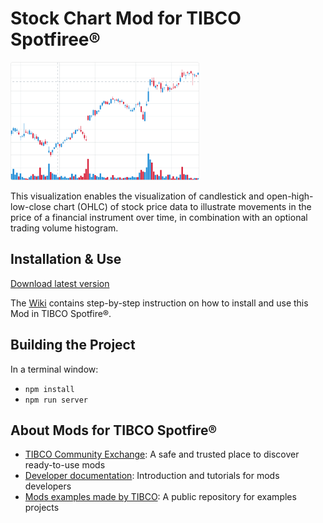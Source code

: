 # Stock Chart Mod for TIBCO Spotfiree®

<img src="assets/stock.png" width="60%"/>

This visualization enables the visualization of candlestick and open-high-low-close chart (OHLC) of stock price data to illustrate movements in the price of a financial instrument over time, in combination with an optional trading volume histogram.

## Installation & Use

[Download latest version](https://github.com/TIBCOSoftware/spotfire-mod-stock/releases)

The [Wiki](https://github.com/TIBCOSoftware/spotfire-mod-stock/wiki) contains step-by-step instruction on how to install and use this Mod in TIBCO Spotfire®.

## Building the Project

In a terminal window:
- `npm install`
- `npm run server`

## About Mods for TIBCO Spotfire®
-   [TIBCO Community Exchange](https://community.tibco.com/s/global-search/%40uri#q=mod%20for%20tibco%20spotfire&t=Exchange&sort=date%20descending): A safe and trusted place to discover ready-to-use mods
-   [Developer documentation](https://tibcosoftware.github.io/spotfire-mods/docs/): Introduction and tutorials for mods developers
-   [Mods examples made by TIBCO](https://github.com/TIBCOSoftware/spotfire-mods/releases/latest): A public repository for examples projects
